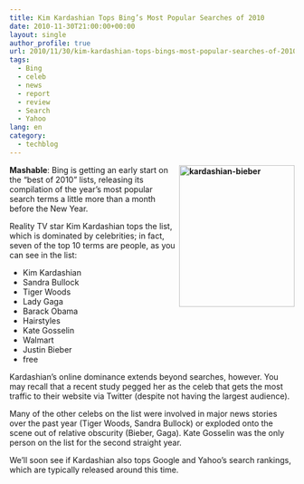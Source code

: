 ```yaml
---
title: Kim Kardashian Tops Bing’s Most Popular Searches of 2010
date: 2010-11-30T21:00:00+00:00
layout: single
author_profile: true
url: 2010/11/30/kim-kardashian-tops-bings-most-popular-searches-of-2010/
tags:
  - Bing
  - celeb
  - news
  - report
  - review
  - Search
  - Yahoo
lang: en
category: 
  - techblog
---
```

**[<img title="kardashian-bieber" border="0" alt="kardashian-bieber" align="right" src="http://lh5.ggpht.com/_vaUVXcmC3OI/TPVe9pwZIXI/AAAAAAAADSg/ftjaa9q4VyE/kardashian-bieber_thumb%5B5%5D.jpg?imgmax=800" width="204" height="250" />](http://lh6.ggpht.com/_vaUVXcmC3OI/TPVe419tLoI/AAAAAAAADSc/XNQnNo6HpL8/s1600-h/kardashian-bieber%5B7%5D.jpg)Mashable**: Bing is getting an early start on the “best of 2010” lists, releasing its compilation of the year’s most popular search terms a little more than a month before the New Year. 

Reality TV star Kim Kardashian tops the list, which is dominated by celebrities; in fact, seven of the top 10 terms are people, as you can see in the list:

  * Kim Kardashian 
  * Sandra Bullock 
  * Tiger Woods 
  * Lady Gaga 
  * Barack Obama 
  * Hairstyles 
  * Kate Gosselin 
  * Walmart
  * Justin Bieber
  * free

Kardashian’s online dominance extends beyond searches, however. You may recall that a recent study pegged her as the celeb that gets the most traffic to their website via Twitter (despite not having the largest audience).

Many of the other celebs on the list were involved in major news stories over the past year (Tiger Woods, Sandra Bullock) or exploded onto the scene out of relative obscurity (Bieber, Gaga). Kate Gosselin was the only person on the list for the second straight year.

We’ll soon see if Kardashian also tops Google and Yahoo’s search rankings, which are typically released around this time.